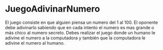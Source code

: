 # JuegoAdivinarNumero
El juego consiste en que alguien piensa un numero del 1 al 100. 
El oponente debe adivinarlo sabiendo que en cada intento el numero es mas grande
o más chico al numero secreto. 
Debes realizar el juego donde un humano le adivine el numero a la computadora 
y también que la computadora le adivine el numero al humano.
